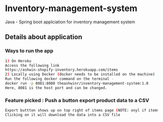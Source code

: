 # Inventory-management-system

Java - Spring boot applciation for inventory management system

## Details about application

### Ways to run the app
```bash
1) On Heroku 
Access the following link
https://ashwin-shopify-inventory.herokuapp.com/items
2) Locally using Docker (docker needs to be installed on the machine)
Run the following docker command on the terminal -
docker run -p 8081:8080 theashwinr/inventory-management-system:1.0
Here, 8081 is the host port and can be changed.
```
### Feature picked : Push a button export product data to a CSV
```bash
Export buttton shows up on top right of items page (NOTE: onyl if items exist)
Clicking on it will download the data into a CSV file
 ```

